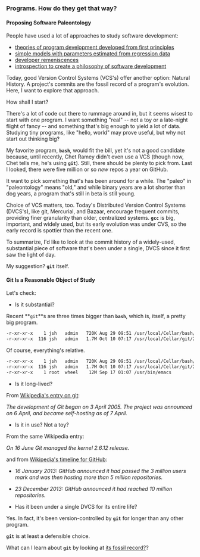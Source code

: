 ### Programs. How do they get that way?

#### Proposing Software Paleontology

People have used a lot of approaches to study software development:

- [theories of program development developed from first principles](https://en.wikipedia.org/wiki/Halstead_complexity_measures)
- [simple models with parameters estimated from regression data](https://en.wikipedia.org/wiki/COCOMO)
- [developer remeniscences](https://en.wikipedia.org/wiki/Coders_at_work)
- [introspection to create a philosophy of software development](https://en.wikipedia.org/wiki/The_Mythical_Man-Month)

Today, good Version Control Systems (VCS's) offer another option: Natural History.
A project's commits are the fossil record of a program's evolution.
Here, I want to explore that approach.

How shall I start?

There's a lot of code out there to rummage around in, but it seems wisest to start with one program.
I want something "real" -- not a toy or a late-night flight of fancy --
and something that's big enough to yield a lot of data. 
Studying tiny programs, like "hello, world" may prove useful, but why not start out thinking big?

My favorite program, **`bash`**, would fit the bill, yet it's not a good candidate because,
until recently, Chet Ramey didn't even use a VCS (though now, Chet tells me, he's using **`git`**). Still, there should be plenty to pick from. Last I looked, there were five million or so *new* repos a year on GitHub. 

It want to pick something that's has been around for a while. The "paleo" in "paleontology" means "old," and while binary years are a lot shorter than dog years, a program that's still in beta is still young.

Choice of VCS matters, too. Today's Distributed Version Control Systems (DVCS's), like git, Mercurial, and Bazaar, encourage frequent commits, providing finer granularity than older, centralized systems.
**`gcc`** is big, important, and widely used, but its early evolution was under CVS, so the early record is spottier than the recent one.

To summarize, I'd like to look at the commit history of a widely-used, substantial piece of software that's been under a single, DVCS since it first saw the light of day.

My suggestion? **`git`** itself.

#### Git Is a Reasonable Object of Study

Let's check:

- Is it substantial?

Recent **`git`**s are three times bigger than **`bash`**, which is, itself, a pretty big program.

```bash
-r-xr-xr-x    1 jsh   admin   720K Aug 29 09:51 /usr/local/Cellar/bash/4.3.42/bin/bash
-r-xr-xr-x  116 jsh   admin   1.7M Oct 10 07:17 /usr/local/Cellar/git/2.6.1/bin/git
```

Of course, everything's relative.

```bash
-r-xr-xr-x    1 jsh   admin   720K Aug 29 09:51 /usr/local/Cellar/bash/4.3.42/bin/bash
-r-xr-xr-x  116 jsh   admin   1.7M Oct 10 07:17 /usr/local/Cellar/git/2.6.1/bin/git
-r-xr-xr-x    1 root  wheel    12M Sep 17 01:07 /usr/bin/emacs
```

- Is it long-lived?

From [Wikipedia's entry on git](https://en.wikipedia.org/wiki/Git_(software)):

*The development of Git began on 3 April 2005. The project was announced on 6 April, and became self-hosting as of 7 April.*

- Is it in use? Not a toy? 

From the same Wikipedia entry:

*On 16 June Git managed the kernel 2.6.12 release.*

and from  [Wikipedia's timeline for GitHub](https://en.wikipedia.org/wiki/GitHub):

- *16 January 2013: GitHub announced it had passed the 3 million users mark and was then hosting more than 5 million repositories.*

- *23 December 2013: GitHub announced it had reached 10 million repositories.*

- Has it been under a single DVCS for its entire life? 

Yes. In fact, it's been version-controlled by **`git`** for longer than any other program.

**`git`** is at least a defensible choice.

What can I learn about **`git`** by looking at [its fossil record?](https://github.com/jsh/git-paleontology/blob/master/building-git/basic-stats.md)?
